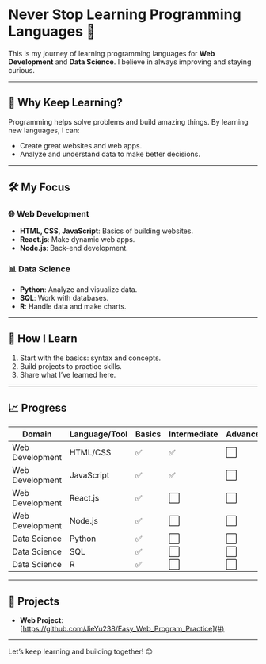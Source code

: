 # Never Stop Learning Programming Languages 🚀

This is my journey of learning programming languages for **Web Development** and **Data Science**. I believe in always improving and staying curious.

---

## 🌟 Why Keep Learning?
Programming helps solve problems and build amazing things. By learning new languages, I can:
- Create great websites and web apps.
- Analyze and understand data to make better decisions.

---

## 🛠️ My Focus
### 🌐 Web Development
- **HTML, CSS, JavaScript**: Basics of building websites.
- **React.js**: Make dynamic web apps.
- **Node.js**: Back-end development.

### 📊 Data Science
- **Python**: Analyze and visualize data.
- **SQL**: Work with databases.
- **R**: Handle data and make charts.

---

## 🔄 How I Learn
1. Start with the basics: syntax and concepts.
2. Build projects to practice skills.
3. Share what I’ve learned here.

---

## 📈 Progress
| Domain           | Language/Tool     | Basics  | Intermediate | Advanced | Project |
|------------------|-------------------|---------|--------------|----------|---------|
| Web Development  | HTML/CSS          | ✅       | ✅            | ⬜️       | ✅      |
| Web Development  | JavaScript        | ✅       | ✅            | ⬜️       | ✅      |
| Web Development  | React.js          | ✅       | ⬜️           | ⬜️       | ✅      |
| Web Development  | Node.js           | ✅       | ⬜️           | ⬜️       | ⬜️      |
| Data Science     | Python            | ✅       | ⬜️            | ⬜️       | ⬜️     |
| Data Science     | SQL               | ✅       | ⬜️           | ⬜️       | ⬜️      |
| Data Science     | R                 | ✅       | ⬜️           | ⬜️       | ⬜️      |

---

## 🚀 Projects
- **Web Project**: [https://github.com/JieYu238/Easy_Web_Program_Practice](#)

---

Let’s keep learning and building together! 😊
